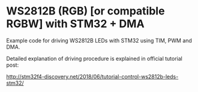 # WS2812B (RGB) [or compatible RGBW] with STM32 + DMA

Example code for driving WS2812B LEDs with STM32 using TIM, PWM and DMA.

Detailed explanation of driving procedure is explained in official tutorial post:

http://stm32f4-discovery.net/2018/06/tutorial-control-ws2812b-leds-stm32/